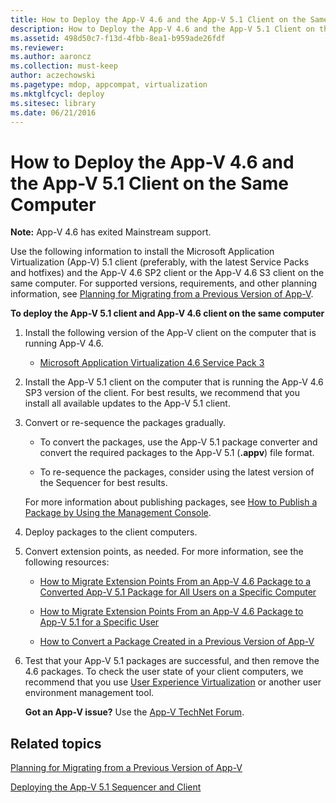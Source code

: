 ```yaml
---
title: How to Deploy the App-V 4.6 and the App-V 5.1 Client on the Same Computer
description: How to Deploy the App-V 4.6 and the App-V 5.1 Client on the Same Computer
ms.assetid: 498d50c7-f13d-4fbb-8ea1-b959ade26fdf
ms.reviewer:
ms.author: aaroncz
ms.collection: must-keep
author: aczechowski
ms.pagetype: mdop, appcompat, virtualization
ms.mktglfcycl: deploy
ms.sitesec: library
ms.date: 06/21/2016
---
```


# How to Deploy the App-V 4.6 and the App-V 5.1 Client on the Same Computer

**Note:** App-V 4.6 has exited Mainstream support.

Use the following information to install the Microsoft Application Virtualization (App-V) 5.1 client (preferably, with the latest Service Packs and hotfixes) and the App-V 4.6 SP2 client or the App-V 4.6 S3 client on the same computer. For supported versions, requirements, and other planning information, see [Planning for Migrating from a Previous Version of App-V](planning-for-migrating-from-a-previous-version-of-app-v51.md).

**To deploy the App-V 5.1 client and App-V 4.6 client on the same computer**

1.  Install the following version of the App-V client on the computer that is running App-V 4.6.

    -   [Microsoft Application Virtualization 4.6 Service Pack 3](https://www.microsoft.com/download/details.aspx?id=41187)

2.  Install the App-V 5.1 client on the computer that is running the App-V 4.6 SP3 version of the client. For best results, we recommend that you install all available updates to the App-V 5.1 client.

3.  Convert or re-sequence the packages gradually.

    -   To convert the packages, use the App-V 5.1 package converter and convert the required packages to the App-V 5.1 (**.appv**) file format.

    -   To re-sequence the packages, consider using the latest version of the Sequencer for best results.

    For more information about publishing packages, see [How to Publish a Package by Using the Management Console](how-to-publish-a-package-by-using-the-management-console-51.md).

4.  Deploy packages to the client computers.

5.  Convert extension points, as needed. For more information, see the following resources:

    -   [How to Migrate Extension Points From an App-V 4.6 Package to a Converted App-V 5.1 Package for All Users on a Specific Computer](how-to-migrate-extension-points-from-an-app-v-46-package-to-a-converted-app-v-51-package-for-all-users-on-a-specific-computer.md)

    -   [How to Migrate Extension Points From an App-V 4.6 Package to App-V 5.1 for a Specific User](how-to-migrate-extension-points-from-an-app-v-46-package-to-app-v-51-for-a-specific-user.md)

    -   [How to Convert a Package Created in a Previous Version of App-V](how-to-convert-a-package-created-in-a-previous-version-of-app-v51.md)

6.  Test that your App-V 5.1 packages are successful, and then remove the 4.6 packages. To check the user state of your client computers, we recommend that you use [User Experience Virtualization](https://technet.microsoft.com/library/dn458947.aspx) or another user environment management tool.

    **Got an App-V issue?** Use the [App-V TechNet Forum](https://social.technet.microsoft.com/Forums/home?forum=mdopappv).

## Related topics


[Planning for Migrating from a Previous Version of App-V](planning-for-migrating-from-a-previous-version-of-app-v51.md)

[Deploying the App-V 5.1 Sequencer and Client](deploying-the-app-v-51-sequencer-and-client.md)

 

 





